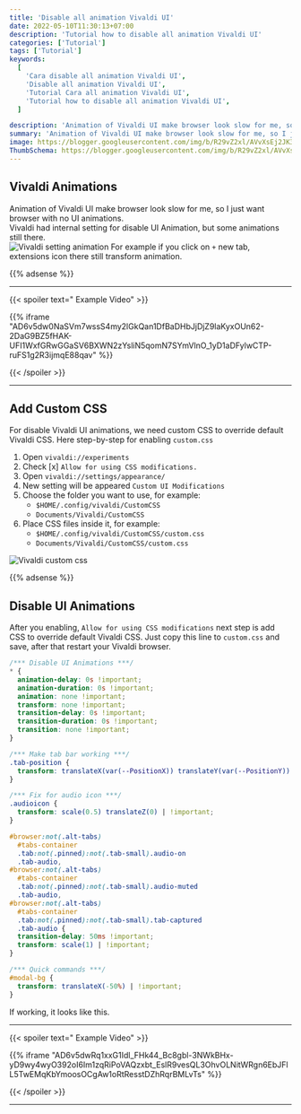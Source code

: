 ```yaml
---
title: 'Disable all animation Vivaldi UI'
date: 2022-05-10T11:30:13+07:00
description: 'Tutorial how to disable all animation Vivaldi UI'
categories: ['Tutorial']
tags: ['Tutorial']
keywords:
  [
    'Cara disable all animation Vivaldi UI',
    'Disable all animation Vivaldi UI',
    'Tutorial Cara all animation Vivaldi UI',
    'Tutorial how to disable all animation Vivaldi UI',
  ]

description: 'Animation of Vivaldi UI make browser look slow for me, so I just want browser with no UI animations.'
summary: 'Animation of Vivaldi UI make browser look slow for me, so I just want browser with no UI animations.'
image: https://blogger.googleusercontent.com/img/b/R29vZ2xl/AVvXsEj2JK3oWUZ-t-40Nhqt4jhOeYlp9HSiM3ZpOINd88fpwyireJ1fYy_yxdU7gWGfQBYfuEWsmzblIbk41YJzIRiI_hM4hTL9StW6bSnxXhMzJZ90whU0uAyzJ6odNXTvfGY4n37XH6pQ8Hgj0tfw02YTM0c-ps4HA1cDWo-nl4OFtORr2mhrLyeCwVao_ukn/s80-rw/vivaldi-logo.png
ThumbSchema: https://blogger.googleusercontent.com/img/b/R29vZ2xl/AVvXsEj2JK3oWUZ-t-40Nhqt4jhOeYlp9HSiM3ZpOINd88fpwyireJ1fYy_yxdU7gWGfQBYfuEWsmzblIbk41YJzIRiI_hM4hTL9StW6bSnxXhMzJZ90whU0uAyzJ6odNXTvfGY4n37XH6pQ8Hgj0tfw02YTM0c-ps4HA1cDWo-nl4OFtORr2mhrLyeCwVao_ukn/s0/vivaldi-logo.png
---
```


## Vivaldi Animations
Animation of Vivaldi UI make browser look slow for me, so I just want browser with no UI animations.\
Vivaldi had internal setting for disable UI Animation, but some animations still there.\
![Vivaldi setting animation](https://blogger.googleusercontent.com/img/b/R29vZ2xl/AVvXsEim9h3DFHl83KSTk9RJtYo1HDy7rA3M71BVENVwdaBryTOPtD0paJdy-ttrdnZlW0h1XsH2kFgm7OACPwGu8ItiNgTxSLu5NF5sq40n48l8BFVI7JeHzq5eBpguAlWxU0roNOd80BQFhSY-phRKcZV4CE8qdrvm-Zl5-q5M3dVzIINcfhrYkvIMU7ZaDQWB/s0/rmdhnreza.my.id.disable.vivaldi.animation.1.jpg)
For example if you click on `+` new tab, extensions icon there still transform animation.

{{% adsense %}}

---

{{< spoiler text=" Example Video" >}}

{{% iframe "AD6v5dw0NaSVm7wssS4my2lGkQan1DfBaDHbJjDjZ9laKyxOUn62-2DaG9BZ5fHAK-UFI1WxfGRwGGaSV6BXWN2zYsliN5qomN7SYmVlnO_1yD1aDFylwCTP-ruFS1g2R3ijmqE88qav" %}}

{{< /spoiler >}}

---

## Add Custom CSS
For disable Vivaldi UI animations, we need custom CSS to override default Vivaldi CSS.
Here step-by-step for enabling `custom.css`
1. Open `vivaldi://experiments`
2. Check [x] `Allow for using CSS modifications.`
3. Open `vivaldi://settings/appearance/`
4. New setting will be appeared `Custom UI Modifications`
5. Choose the folder you want to use, for example:
   * `$HOME/.config/vivaldi/CustomCSS`
   * `Documents/Vivaldi/CustomCSS`
6. Place CSS files inside it, for example:
   * `$HOME/.config/vivaldi/CustomCSS/custom.css`
   * `Documents/Vivaldi/CustomCSS/custom.css`

![Vivaldi custom css](https://blogger.googleusercontent.com/img/b/R29vZ2xl/AVvXsEgW92tKdMgt53F_H13gAgsUyL8zTHsAIhBpDw7DhGuhHQIj8qRDQosdvZF4mCJthvZshP0wh7m4Ril3Enxqd01IDfUxsiV3vgYVQpxVCtw8vS9xQNI6nsoIC0OpJj3R6vx0xbJWSqdfAEFoSIprP8bGrpPH59qq5NR7xjZga6BdbyE8gWe-2l9TwctaKrU9/s0/rmdhnreza.my.id.disable.vivaldi.animation.2.jpg)

{{% adsense %}}

## Disable UI Animations
After you enabling, `Allow for using CSS modifications` next step is add CSS to override default Vivaldi CSS.
Just copy this line to `custom.css` and save, after that restart your Vivaldi browser.
```css
/*** Disable UI Animations ***/
* {
  animation-delay: 0s !important;
  animation-duration: 0s !important;
  animation: none !important;
  transform: none !important;
  transition-delay: 0s !important;
  transition-duration: 0s !important;
  transition: none !important;
}

/*** Make tab bar working ***/
.tab-position {
  transform: translateX(var(--PositionX)) translateY(var(--PositionY)) | !important;
}

/*** Fix for audio icon ***/
.audioicon {
  transform: scale(0.5) translateZ(0) | !important;
}

#browser:not(.alt-tabs)
  #tabs-container
  .tab:not(.pinned):not(.tab-small).audio-on
  .tab-audio,
#browser:not(.alt-tabs)
  #tabs-container
  .tab:not(.pinned):not(.tab-small).audio-muted
  .tab-audio,
#browser:not(.alt-tabs)
  #tabs-container
  .tab:not(.pinned):not(.tab-small).tab-captured
  .tab-audio {
  transition-delay: 50ms !important;
  transform: scale(1) | !important;
}

/*** Quick commands ***/
#modal-bg {
  transform: translateX(-50%) | !important;
}
```

If working, it looks like this.

---

{{< spoiler text=" Example Video" >}}

{{% iframe "AD6v5dwRq1xxG1Idl_FHk44_Bc8gbl-3NWkBHx-yD9wy4wyO392oI6Im1zqRiPoVAQzxbt_EslR9vesQL3OhvOLNitWRgn6EbJFlL5TwEMqKbYmoosOCgAw1oRtResstDZhRqrBMLvTs" %}}

{{< /spoiler >}}

---
